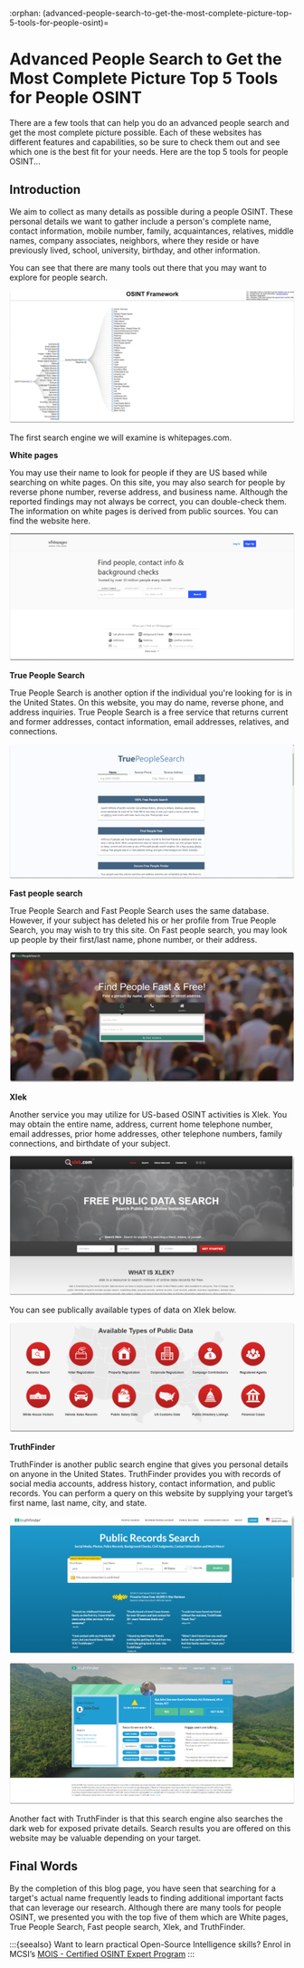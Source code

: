 :orphan:
(advanced-people-search-to-get-the-most-complete-picture-top-5-tools-for-people-osint)=

# Advanced People Search to Get the Most Complete Picture Top 5 Tools for People OSINT

There are a few tools that can help you do an advanced people search and get the most complete picture possible. Each of these websites has different features and capabilities, so be sure to check them out and see which one is the best fit for your needs. Here are the top 5 tools for people OSINT...

## Introduction

We aim to collect as many details as possible during a people OSINT. These personal details we want to gather include a person's complete name, contact information, mobile number, family, acquaintances, relatives, middle names, company associates, neighbors, where they reside or have previously lived, school, university, birthday, and other information.

You can see that there are many tools out there that you may want to explore for people search.

![alt text](images/tools-for-people-osint-2.png)

The first search engine we will examine is whitepages.com.

**White pages**

You may use their name to look for people if they are US based while searching on white pages. On this site, you may also search for people by reverse phone number, reverse address, and business name. Although the reported findings may not always be correct, you can double-check them. The information on white pages is derived from public sources. You can find the website here.

![alt text](images/tools-for-people-osint-3.png)

**True People Search**

True People Search is another option if the individual you're looking for is in the United States. On this website, you may do name, reverse phone, and address inquiries. True People Search is a free service that returns current and former addresses, contact information, email addresses, relatives, and connections.

![alt text](images/tools-for-people-osint-4.png)

**Fast people search**

True People Search and Fast People Search uses the same database. However, if your subject has deleted his or her profile from True People Search, you may wish to try this site. On Fast people search, you may look up people by their first/last name, phone number, or their address.

![alt text](images/tools-for-people-osint-5.png)

**Xlek**

Another service you may utilize for US-based OSINT activities is Xlek. You may obtain the entire name, address, current home telephone number, email addresses, prior home addresses, other telephone numbers, family connections, and birthdate of your subject.

![alt text](images/tools-for-people-osint-6.png)

You can see publically available types of data on Xlek below.

![alt text](images/tools-for-people-osint-7.png)

**TruthFinder**

TruthFinder is another public search engine that gives you personal details on anyone in the United States. TruthFinder provides you with records of social media accounts, address history, contact information, and public records. You can perform a query on this website by supplying your target’s first name, last name, city, and state.

![alt text](images/tools-for-people-osint-9.png)

![alt text](images/tools-for-people-osint-8.png)

Another fact with TruthFinder is that this search engine also searches the dark web for exposed private details. Search results you are offered on this website may be valuable depending on your target.

## Final Words

By the completion of this blog page, you have seen that searching for a target's actual name frequently leads to finding additional important facts that can leverage our research. Although there are many tools for people OSINT, we presented you with the top five of them which are White pages, True People Search, Fast people search, Xlek, and TruthFinder.

:::{seealso}
Want to learn practical Open-Source Intelligence skills? Enrol in MCSI’s [MOIS - Certified OSINT Expert Program](https://www.mosse-institute.com/certifications/mois-certified-osint-expert.html)
:::

